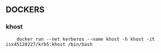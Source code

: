 ## DOCKERS

### khost

		docker run --net kerberos --name khost -h khost -it isx45128227/krb5:khost /bin/bash


